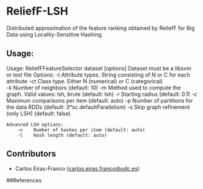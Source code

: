 ReliefF-LSH
=====================================================

Distributed approximation of the feature ranking obtained by ReliefF for Big Data using Locality-Sensitive Hashing.

## Usage: 

Usage: ReliefFFeatureSelector dataset [options]
        Dataset must be a libsvm or text file
    Options:
        -t    Attribute types. String consisting of N or C for each attribute
        -ct    Class type. Either N (numerical) or C (categorical)  
        -k    Number of neighbors (default: 10)
        -m    Method used to compute the graph. Valid values: lsh, brute (default: lsh)
        -r    Starting radius (default: 0.1)
        -c    Maximum comparisons per item (default: auto)
        -p    Number of partitions for the data RDDs (default: 3*sc.defaultParallelism)
        -s    Skip graph refinement (only LSH) (default: false)
    
    Advanced LSH options:
        -n    Number of hashes per item (default: auto)
        -l    Hash length (default: auto)

## Contributors

- Carlos Eiras-Franco (carlos.eiras.franco@udc.es)

##References


